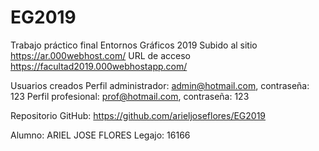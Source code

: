 # EG2019
Trabajo práctico final Entornos Gráficos 2019
Subido al sitio https://ar.000webhost.com/
URL de acceso https://facultad2019.000webhostapp.com/

Usuarios creados
Perfil administrador: admin@hotmail.com, contraseña: 123
Perfil profesional: prof@hotmail.com, contraseña: 123

Repositorio GitHub: https://github.com/arieljoseflores/EG2019

Alumno: ARIEL JOSE FLORES
Legajo: 16166
